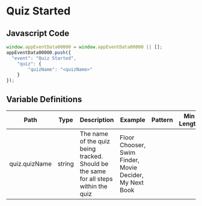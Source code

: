 # Quiz Started

### 

## Javascript Code
```js
window.appEventData00000 = window.appEventData00000 || [];
appEventData00000.push({
  "event": "Quiz Started",
    "quiz": {
        "quizName": "<quizName>"
    }
});
```

## Variable Definitions

|Path|Type|Description|Example|Pattern|Min Length|Max Length|Minimum|Maximum|Multiple Of|
| --- | --- | --- | --- | --- | --- | --- | --- | --- | --- |
|quiz.quizName|string|The name of the quiz being tracked.  Should be the same for all steps within the quiz|Floor Chooser, Swim Finder, Movie Decider, My Next Book|||||||




